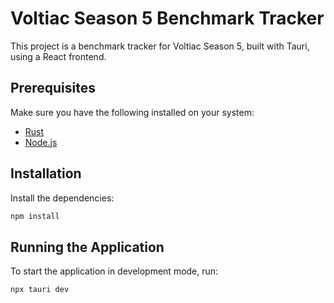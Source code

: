 # Voltiac Season 5 Benchmark Tracker

This project is a benchmark tracker for Voltiac Season 5, built with Tauri, using a React frontend.

## Prerequisites

Make sure you have the following installed on your system:

- [Rust](https://www.rust-lang.org/tools/install)
- [Node.js](https://nodejs.org/)

## Installation

Install the dependencies:
```sh
npm install
```

## Running the Application

To start the application in development mode, run:
```sh
npx tauri dev